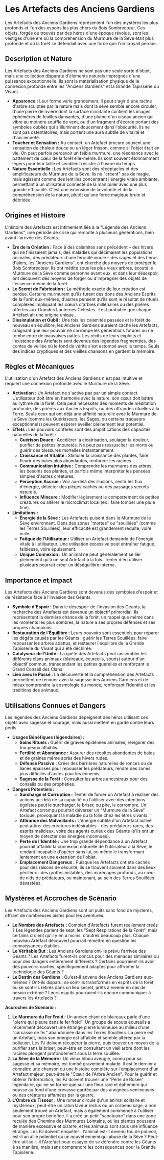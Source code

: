 # Les Artefacts des Anciens Gardiens

Les Artefacts des Anciens Gardiens représentent l'un des mystères les plus profonds et l'un des espoirs les plus chers du Bois Sombrecœur. Ces objets, forgés ou trouvés par des héros d'une époque révolue, sont les vestiges d'une ère où la compréhension du Murmure de la Sève était plus profonde et où la forêt se défendait avec une force que l'on croyait perdue.

## Description et Nature

Les Artefacts des Anciens Gardiens ne sont pas une seule sorte d'objet, mais une collection disparate d'éléments naturels imprégnés d'une puissance exceptionnelle. Ils sont la matérialisation physique de la connexion profonde entre les "Anciens Gardiens" et la Grande Tapisserie du Vivant.

*   **Apparence :** Leur forme varie grandement. Il peut s'agir d'une racine d'arbre sculptée par la nature mais dont la sève semble encore circuler, d'une pierre de rivière dont la surface miroitante contient les images éphémères de feuilles dansantes, d'une plume d'un oiseau ancien qui vibre au moindre souffle de vent, ou d'un fragment d'écorce portant des symboles oubliés qui s'illuminent doucement dans l'obscurité. Ils ne sont pas ostentatoires, mais portent une aura subtile de vitalité et d'ancienneté.
*   **Toucher et Sensation :** Au contact, un Artefact procure souvent une sensation de chaleur douce ou un léger frisson, comme si l'objet était en vie. On peut parfois percevoir un faible murmure, une résonance avec le battement de cœur de la forêt elle-même. Ils sont souvent étonnamment légers pour leur taille et semblent résister à l'usure du temps.
*   **Nature Essentielle :** Les Artefacts sont des réceptacles et des amplificateurs du Murmure de la Sève. Ils ne "créent" pas de magie, mais agissent comme des lentilles concentrant l'énergie vitale ambiante, permettant à un utilisateur connecté de la manipuler avec une plus grande efficacité. C'est une extension de la volonté et de la compréhension de la nature, plutôt qu'une force magique brute et débridée.

## Origines et Histoire

L'histoire des Artefacts est intimement liée à la "Légende des Anciens Gardiens", une période de crise qui remonte à plusieurs générations, bien avant l'arrivée des Géants.

*   **Ère de la Création :** Face à des calamités sans précédent – des hivers qui ne finissaient jamais, des maladies qui décimaient les populations animales, des prédateurs d'une férocité inouïe – des sages et des héros d'alors, les "Anciens Gardiens", ont cherché des moyens de protéger le Bois Sombrecœur. Ils ont médité sous les plus vieux arbres, écouté le Murmure de la Sève comme personne avant eux, et dans leur désespoir, ont découvert des moyens de forger ou d'imprégner des objets de l'essence même de la forêt.
*   **Le Secret de Fabrication :** La méthode exacte de leur création est perdue. Certains murmurent qu'ils furent des dons des Anciens Esprits de la Forêt eux-mêmes, d'autres pensent qu'ils sont le résultat de rituels complexes impliquant les cœurs d'arbres millénaires ou des prières offertes aux Grandes Lanternes Célestes. Il est probable que chaque Artefact ait une origine unique.
*   **Dissimulation et Oubli :** Une fois les calamités passées et la forêt de nouveau en équilibre, les Anciens Gardiens auraient caché les Artefacts, craignant que leur pouvoir ne corrompe les générations futures ou ne tombe entre de mauvaises pattes. Les récits de leurs exploits et l'existence des Artefacts sont devenus des légendes fragmentées, des contes de veillée où le fond de vérité s'est estompé avec le temps. Seuls des indices cryptiques et des vieilles chansons en gardent la mémoire.

## Règles et Mécaniques

L'utilisation d'un Artefact des Anciens Gardiens n'est pas intuitive et requiert une connexion profonde avec le Murmure de la Sève.

*   **Activation :** Un Artefact ne s'active pas par un simple contact. L'utilisateur doit être en harmonie avec la nature, son cœur doit battre au rythme de la forêt. Cela peut nécessiter des moments de méditation profonde, des prières aux Anciens Esprits, ou des offrandes rituelles à la Terre. Seuls ceux qui ont déjà une affinité naturelle avec le Murmure de la Sève (comme les Guérisseurs, les Sages, ou certains traqueurs exceptionnels) peuvent espérer éveiller pleinement leur potentiel.
*   **Effets :** Les pouvoirs conférés sont des amplifications des capacités naturelles de la forêt :
    *   **Guérison Douce :** Accélérer la cicatrisation, soulager la douleur, purifier de petites impuretés. Ne peut pas ressusciter les morts ou guérir des blessures mortelles instantanément.
    *   **Croissance et Vitalité :** Stimuler la croissance des plantes, faire fleurir des baies plus abondantes, renforcer les racines.
    *   **Communication Intuitive :** Comprendre les murmures des arbres, les besoins des plantes, et parfois même interpréter les pensées simples d'autres créatures.
    *   **Perception Accrue :** Voir au-delà des illusions, sentir les flux d'énergie, détecter des pièges cachés ou des passages secrets naturels.
    *   **Influence Mineure :** Modifier légèrement le comportement de petites créatures ou altérer le microclimat local (ex : faire tomber une pluie fine).
*   **Limitations :**
    *   **Énergie de la Sève :** Les Artefacts puisent dans le Murmure de la Sève environnant. Dans des zones "mortes" ou "souillées" (comme les Terres Souillées), leur efficacité est grandement réduite, voire nulle.
    *   **Fatigue de l'Utilisateur :** Utiliser un Artefact demande de l'énergie vitale à l'utilisateur. Une utilisation excessive peut entraîner fatigue, faiblesse, voire épuisement.
    *   **Unique Connexion :** Un animal ne peut généralement se lier pleinement qu'à un seul Artefact à la fois. Tenter d'en utiliser plusieurs pourrait créer un déséquilibre interne.

## Importance et Impact

Les Artefacts des Anciens Gardiens sont devenus des symboles d'espoir et de résistance face à l'invasion des Géants.

*   **Symbole d'Espoir :** Dans le désespoir de l'invasion des Géants, la recherche des Artefacts est devenue un objectif primordial. Ils représentent la dernière chance de la forêt, un rappel que même dans les moments les plus sombres, la nature a ses propres défenses et ses propres champions.
*   **Restauration de l'Équilibre :** Leurs pouvoirs sont essentiels pour réparer les dégâts causés par les Géants : guérir les Terres Souillées, faire repousser les arbres abattus, et restaurer l'équilibre de la Grande Tapisserie du Vivant qui a été déchirée.
*   **Catalyseur de l'Unité :** La quête des Artefacts peut rassembler les différents clans animaux (blaireaux, écureuils, souris) autour d'un objectif commun, transcendant les petites querelles et renforçant le Grand Conseil des Clans.
*   **Lien avec le Passé :** La découverte et la compréhension des Artefacts permettent de renouer avec la sagesse des Anciens Gardiens et de mieux comprendre la cosmologie du monde, renforçant l'identité et les traditions des animaux.

## Utilisations Connues et Dangers

Les légendes des Anciens Gardiens dépeignent des héros utilisant ces objets avec sagesse et courage, mais aussi mettent en garde contre leurs périls.

*   **Usages Bénéfiques (légendaires) :**
    *   **Soins Rituels :** Guérir de graves épidémies animales, revigorer des troupeaux affaiblis.
    *   **Fertilité et Abondance :** Assurer des récoltes abondantes de baies et de graines même après des hivers rudes.
    *   **Défense Passive :** Créer des barrières naturelles de ronces ou de lianes épaisses pour repousser les prédateurs, rendre des zones plus difficiles d'accès pour les ennemis.
    *   **Sagesse de la Forêt :** Consulter les arbres ancestraux pour des conseils ou des prophéties.
*   **Dangers Potentiels :**
    *   **Surcharge et Corruption :** Tenter de forcer un Artefact à réaliser des actions au-delà de sa capacité ou l'utiliser avec des intentions égoïstes peut le surcharger, le briser, ou pire, le corrompre. Un Artefact corrompu pourrait déverser un "Murmure de la Sève" toxique, provoquant la maladie ou la folie chez les êtres vivants.
    *   **Attirance des Malveillants :** L'énergie subtile d'un Artefact activé peut attirer des créatures indésirables – des prédateurs rares, des esprits malicieux, voire des agents curieux des Géants (s'ils ont un moyen de détecter des énergies inconnues).
    *   **Perte de l'Identité :** Une trop grande dépendance à un Artefact pourrait affaiblir la connexion naturelle de l'utilisateur à la Sève, le rendant incapable d'opérer sans lui, ou même le transformant lentement en une extension de l'objet.
    *   **Emplacement Dangereux :** Puisque les Artefacts ont été cachés pour des raisons de sécurité, ils se trouvent souvent dans des lieux périlleux : des grottes instables, des marécages profonds, au cœur de nids de prédateurs, ou maintenant, au sein des Terres Souillées dévastées.

## Mystères et Accroches de Scénario

Les Artefacts des Anciens Gardiens sont un puits sans fond de mystères, offrant de nombreuses pistes pour les aventures.

*   **Le Nombre des Artefacts :** Combien d'Artefacts furent réellement créés ? Les légendes parlent de sept, les "Sept Respirations de la Forêt", mais certains croient qu'il y en a moins, d'autres beaucoup plus. Chaque nouveau Artefact découvert pourrait remettre en question les connaissances établies.
*   **Le Véritable But :** Les Anciens Gardiens ont-ils prévu l'arrivée des Géants ? Les Artefacts furent-ils conçus pour des menaces similaires ou pour des dangers entièrement différents ? Certains pourraient-ils avoir des pouvoirs cachés, spécifiquement adaptés pour affronter la technologie des Géants ?
*   **Le Destin des Gardiens :** Qu'est-il advenu des Anciens Gardiens eux-mêmes ? Ont-ils disparu, se sont-ils transformés en esprits de la forêt, ou se sont-ils retirés dans un lieu secret, prêts à revenir en cas de besoin extrême ? Leurs esprits pourraient-ils encore communiquer à travers les Artefacts ?

**Accroches de Scénario :**

1.  **Le Murmure du Fer Froid :** Un ancien chant de blaireaux parle d'une "pierre qui pleure dans le fer froid". Un groupe de scouts écureuils a récemment découvert une étrange pierre lumineuse au milieu d'une "carcasse de fer" abandonnée dans les Terres Souillées. La pierre est un Artefact, mais son énergie est affaiblie et semble altérée par la pollution. Les PJ doivent récupérer la pierre, puis trouver un moyen de la purifier sans la briser, peut-être en consultant un vieil arbre dont les racines plongent profondément sous la terre souillée.
2.  **La Sève de la Mémoire :** Un vieux hibou aveugle, connu pour sa sagesse et sa mémoire, est tombé gravement malade. Il est le dernier à connaître une chanson ou une histoire complète sur l'emplacement d'un Artefact majeur, peut-être le "Cœur de l'Arbre Ancien". Pour le guérir et obtenir l'information, les PJ doivent trouver une "Perle de Rosée" légendaire, qui ne se forme que sur une fleur rare et éphémère qui pousse au fond d'une crevasse gardée par des araignées venimeuses ou des créatures affamées par la guerre.
3.  **L'Ombre du Tisseur :** Une rumeur circule qu'un animal solitaire et mystérieux, peut-être un raton laveur reclus ou un corbeau sage, a non seulement trouvé un Artefact, mais a également commencé à l'utiliser pour son propre bénéfice. Il a créé un petit "sanctuaire" dans une zone reculée des Chemins des Murmures Lointains, où les plantes poussent de manière excessive et bizarre, et les animaux sont sous une influence étrange. Les PJ doivent enquêter : l'animal est-il devenu fou de pouvoir, est-il un allié potentiel ou un nouvel ennemi qui abuse de la Sève ? Peut-être utilise-t-il l'Artefact pour essayer de se défendre contre les Géants à sa manière, mais sans comprendre les conséquences pour la Grande Tapisserie.
